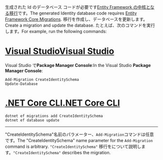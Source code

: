 <span data-ttu-id="66718-101">生成された Id のデータベース コードが必要です[Entity Framework の中核となる移行](/ef/core/managing-schemas/migrations/)です。</span><span class="sxs-lookup"><span data-stu-id="66718-101">The generated Identity database code requires [Entity Framework Core Migrations](/ef/core/managing-schemas/migrations/).</span></span> <span data-ttu-id="66718-102">移行を作成し、データベースを更新します。</span><span class="sxs-lookup"><span data-stu-id="66718-102">Create a migration and update the database.</span></span> <span data-ttu-id="66718-103">たとえば、次のコマンドを実行します。</span><span class="sxs-lookup"><span data-stu-id="66718-103">For example, run the following commands:</span></span>

# <a name="visual-studiotabvisual-studio"></a>[<span data-ttu-id="66718-104">Visual Studio</span><span class="sxs-lookup"><span data-stu-id="66718-104">Visual Studio</span></span>](#tab/visual-studio)

<span data-ttu-id="66718-105">Visual Studio で**Package Manager Console**:</span><span class="sxs-lookup"><span data-stu-id="66718-105">In the Visual Studio **Package Manager Console**:</span></span>

```PMC
Add-Migration CreateIdentitySchema
Update-Database
```

# <a name="net-core-clitabnetcore-cli"></a>[<span data-ttu-id="66718-106">.NET Core CLI</span><span class="sxs-lookup"><span data-stu-id="66718-106">.NET Core CLI</span></span>](#tab/netcore-cli)

```cli
dotnet ef migrations add CreateIdentitySchema
dotnet ef database update
```

------

<span data-ttu-id="66718-107">"CreateIdentitySchema"名前のパラメーター、`Add-Migration`コマンドは任意です。</span><span class="sxs-lookup"><span data-stu-id="66718-107">The "CreateIdentitySchema" name parameter for the `Add-Migration` command is arbitrary.</span></span> <span data-ttu-id="66718-108">`"CreateIdentitySchema"` 移行をについて説明します。</span><span class="sxs-lookup"><span data-stu-id="66718-108">`"CreateIdentitySchema"` describes the migration.</span></span>
